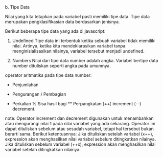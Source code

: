 b. Tipe Data

Nilai yang kita tetapkan pada variabel pasti memiliki tipe data. Tipe data merupakan pengklasifikasian data berdasarkan jenisnya.

Berikut beberapa tipe data yang ada di javascript:

1. Undefined
   Tipe data ini terbentuk ketika sebuah variabel tidak memiliki nilai. Artinya, ketika kita mendeklarasikan variabel tanpa menginisialisasikan nilainya, variabel tersebut menjadi undefined.

2. Numbers
Nilai dari tipe data number adalah angka. Variabel bertipe data number dituliskan seperti angka pada umumnya.

 operator aritmatika pada tipe data number:
 +	Penjumlahan
 -	Pengurangan
 /	Pembagian
 *	Perkalian
 %	Sisa hasil bagi
 **	Perpangkatan
 (++) increment
  (--) decrement. 

note:  Operator increment dan decrement digunakan untuk menambahkan atau mengurangi nilai 1 pada nilai variabel yang ada sekarang.
Operator ini dapat dituliskan sebelum atau sesudah variabel, tetapi hal tersebut bukan berarti sama. 
Berikut ketentuannya:
Jika dituliskan setelah variabel (x++), expression akan menghasilkan nilai variabel sebelum ditingkatkan nilainya.
Jika dituliskan sebelum variabel (++x), expression akan menghasilkan nilai variabel setelah ditingkatkan nilainya.
